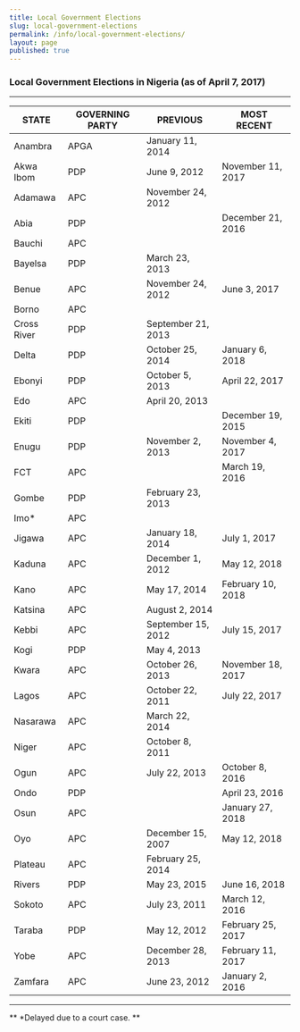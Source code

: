 ```yaml
---
title: Local Government Elections
slug: local-government-elections
permalink: /info/local-government-elections/
layout: page
published: true
---
```


### Local Government Elections in Nigeria (as of April 7, 2017)

---------------------------------------------------------------

STATE | GOVERNING PARTY	| PREVIOUS | MOST RECENT
------------- | -------------  | ------------- | -------------
Anambra | APGA 	| January 11, 2014 |
Akwa Ibom | PDP	| June 9, 2012 | November 11, 2017
Adamawa | APC 	| November 24, 2012 |
Abia 	| PDP 	|  | December 21, 2016
Bauchi | APC 	|  |
Bayelsa | PDP 	| March 23, 2013 |
Benue 	| APC 	| November 24, 2012 | June 3, 2017
Borno | APC 	|  |
Cross River | PDP  | September 21, 2013 |
Delta   | PDP 	| October 25, 2014 | January 6, 2018
Ebonyi 	| PDP 	| October 5, 2013 | April 22, 2017
Edo 	| APC 	| April 20, 2013 |
Ekiti 	| PDP 	|  | December 19, 2015
Enugu 	| PDP 	| November 2, 2013 | November 4, 2017
FCT   | APC |  |  March 19, 2016
Gombe 	| PDP 	| February 23, 2013 |
Imo* 	| APC   |  |	 
Jigawa 	| APC 	| January 18, 2014 | July 1, 2017
Kaduna 	| APC 	| December 1, 2012 | May 12, 2018
Kano 	| APC	| May 17, 2014 | February 10, 2018
Katsina | APC 	| August 2, 2014 |
Kebbi 	| APC 	| September 15, 2012 | July 15, 2017
Kogi 	| PDP 	| May 4, 2013 |
Kwara 	| APC 	| October 26, 2013 | November 18, 2017
Lagos 	| APC 	| October 22, 2011| July 22, 2017
Nasarawa | APC	| March 22, 2014 |
Niger 	| APC 	| October 8, 2011 |
Ogun 	| APC 	| July 22, 2013 | October 8, 2016
Ondo 	| PDP 	|  | April 23, 2016
Osun 	| APC 	|  | January 27, 2018
Oyo 	| APC 	| December 15, 2007 | May 12, 2018
Plateau | APC	| February 25, 2014 |
Rivers 	| PDP  | May 23, 2015 | June 16, 2018
Sokoto 	| APC 	| July 23, 2011 | March 12, 2016
Taraba 	| PDP 	| May 12, 2012 | February 25, 2017
Yobe 	| APC 	| December 28, 2013 | February 11, 2017
Zamfara | APC   | June 23, 2012 | January 2, 2016

-----------

** *Delayed due to a court case. **
